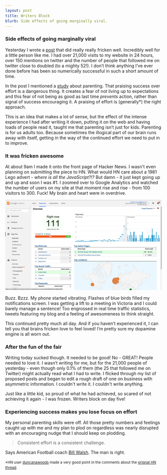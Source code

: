 ```yaml
---
layout: post
title: Writers Block 
blurb: Side effects of going marginally viral.
---
```


<h3>Side effects of going marginally viral</h3>

Yesterday I wrote a <a href="http://joshsummers.co.uk/2015/02/16/Lego-1981-Beautiful-Advert/" target="_blank">post</a> that did really really fricken well. Incredibly well for a little person like me. I had over 21,000 visits to my website in 24 hours, over 150 mentions on twitter and the number of people that followed me on twitter close to doubled (to a mighty 52!). I don’t think anything I’ve ever done before has been so numerically successful in such a short amount of time. 

In the post I mentioned a <a href="http://www.bbc.co.uk/news/magazine-13128701" target="_blank">study</a> about parenting. That praising success over effort is a dangerous thing. It creates a fear of not living up to expectations and this fear of not being as good as last time <i>prevents</i> action, rather than signal of success encouraging it. A praising of effort is (generally*) the right approach. 

This is an idea that makes a lot of sense, but the effect of the intense experience I had after writing it down, putting it on the web and having loads of people read it, taught me that parenting isn’t just for kids. Parenting is for us adults too. Because sometimes the illogical part of our brain runs away with itself, getting in the way of the continued effort we need to put in to improve. 

<h3>It was fricken awesome</h3>

At about 9am I made it onto the front page of Hacker News. I wasn't even planning on submitting the piece to HN. What would HN care about a 1981 Lego advert - <i>where is all the JavaScript?!?</i> But damn - it just kept going up and up and soon I was #1. I zoomed over to Google Analytics and watched the number of users on my site at that moment rise and rise - from 100 visitors to 300. Fuck! My brain and heart were in overdrive. 

<img src="/images/gafun.png">

Buzz. Bzzz. My phone started vibrating. Flashes of blue birds filled my notifications screen. I was getting a lift to a meeting in Victoria and I could barely manage a sentence! Too engrossed in real time traffic statistics, tweets featuring my blog and a feeling of awesomeness to think straight.

This continued pretty much all day. And if you haven’t experienced it, I can tell you that brains fricken love to feel loved! I’m pretty sure my dopamine engine is all worn out. 

<h3>After the fun of the fair</h3>

Writing today sucked though. It needed to be good! No - GREAT! People needed to love it. I wasn’t writing for me, but for the 21,000 people of yesterday - even though only 0.1% of them (the 25 that followed me on Twitter) might actually read what I had to write. I flicked through my list of proposed posts and began to edit a rough draft of one on business with asymmetric information. I couldn't write it. I couldn't write anything.

Just like a little kid, so proud of what he had achieved, so scared of not achieving it again - I was frozen. Writers block on day five! 

<h3>Experiencing success makes you lose focus on effort</h3>

My personal parenting skills were off. All those pretty numbers and feelings caught up with me and my plan to plod on regardless was nearly disrupted with an encouraging nudge that I should keep on plodding. 

> Consistent effort is a consistent challenge.

Says American Football coach <a href="http://www.amazon.co.uk/The-Score-Takes-Care-Itself/dp/1591843472" target="_blank">Bill Walsh</a>. The man is right.<br>

<small>*HN user <a href="https://news.ycombinator.com/user?id=duncanawoods" target="_blank">duncanawoods</a> made a very good point in the comments about the <a href="https://news.ycombinator.com/item?id=9061309">orignal HN thread</a>.</small> 
